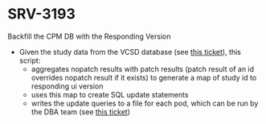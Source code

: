 # SRV-3193

Backfill the CPM DB with the Responding Version

- Given the study data from the VCSD database (see [this ticket](https://alidacxm.atlassian.net/browse/S3-38961)), this script:
  - aggregates nopatch results with patch results (patch result of an id overrides nopatch result if it exists) to generate a map of study id to responding ui version
  - uses this map to create SQL update statements
  - writes the update queries to a file for each pod, which can be run by the DBA team (see [this ticket](https://alidacxm.atlassian.net/browse/S3-39049))

